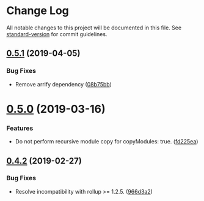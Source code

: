 # Change Log

All notable changes to this project will be documented in this file. See [standard-version](https://github.com/conventional-changelog/standard-version) for commit guidelines.

## [0.5.1](https://github.com/cfware/vinyl-rollup/compare/v0.5.0...v0.5.1) (2019-04-05)


### Bug Fixes

* Remove arrify dependency ([08b75bb](https://github.com/cfware/vinyl-rollup/commit/08b75bb))



# [0.5.0](https://github.com/cfware/vinyl-rollup/compare/v0.4.2...v0.5.0) (2019-03-16)


### Features

* Do not perform recursive module copy for copyModules: true. ([fd225ea](https://github.com/cfware/vinyl-rollup/commit/fd225ea))



## [0.4.2](https://github.com/cfware/vinyl-rollup/compare/v0.4.1...v0.4.2) (2019-02-27)


### Bug Fixes

* Resolve incompatibility with rollup >= 1.2.5. ([966d3a2](https://github.com/cfware/vinyl-rollup/commit/966d3a2))
